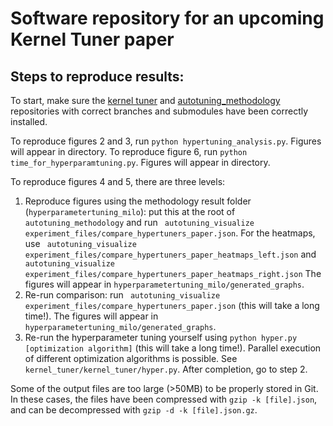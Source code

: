 # Software repository for an upcoming Kernel Tuner paper

## Steps to reproduce results:
To start, make sure the [kernel tuner](https://github.com/KernelTuner/kernel_tuner/tree/hyperparametertuning) and [autotuning_methodology](https://github.com/AutoTuningAssociation/autotuning_methodology/tree/standardization) repositories with correct branches and submodules have been correctly installed. 

To reproduce figures 2 and 3, run `python hypertuning_analysis.py`. Figures will appear in directory. 
To reproduce figure 6, run `python time_for_hyperparamtuning.py`. Figures will appear in directory. 

To reproduce figures 4 and 5, there are three levels:
1. Reproduce figures using the methodology result folder (`hyperparametertuning_milo`): put this at the root of `autotuning_methodology` and run ` autotuning_visualize experiment_files/compare_hypertuners_paper.json`. For the heatmaps, use ` autotuning_visualize experiment_files/compare_hypertuners_paper_heatmaps_left.json` and ` autotuning_visualize experiment_files/compare_hypertuners_paper_heatmaps_right.json` The figures will appear in `hyperparametertuning_milo/generated_graphs`.
2. Re-run comparison: run ` autotuning_visualize experiment_files/compare_hypertuners_paper.json` (this will take a long time!). The figures will appear in `hyperparametertuning_milo/generated_graphs`.
3. Re-run the hyperparameter tuning yourself using `python hyper.py [optimization algorithm]` (this will take a long time!). Parallel execution of different optimization algorithms is possible. See `kernel_tuner/kernel_tuner/hyper.py`. After completion, go to step 2.


Some of the output files are too large (>50MB) to be properly stored in Git. In these cases, the files have been compressed with `gzip -k [file].json`, and can be decompressed with `gzip -d -k [file].json.gz`.

